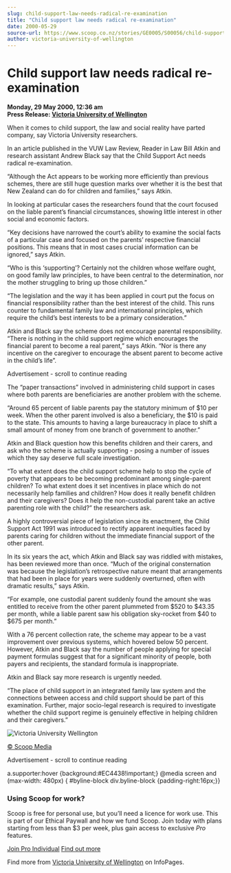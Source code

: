 ```yaml
---
slug: child-support-law-needs-radical-re-examination
title: "Child support law needs radical re-examination"
date: 2000-05-29
source-url: https://www.scoop.co.nz/stories/GE0005/S00056/child-support-law-needs-radical-re-examination.htm
author: victoria-university-of-wellington
---
```

Child support law needs radical re-examination
==============================================

**Monday, 29 May 2000, 12:36 am**  
**Press Release: [Victoria University of Wellington](https://info.scoop.co.nz/Victoria_University_of_Wellington)**

When it comes to child support, the law and social reality have parted company, say Victoria University researchers.

In an article published in the VUW Law Review, Reader in Law Bill Atkin and research assistant Andrew Black say that the Child Support Act needs radical re-examination.

“Although the Act appears to be working more efficiently than previous schemes, there are still huge question marks over whether it is the best that New Zealand can do for children and families,” says Atkin.

In looking at particular cases the researchers found that the court focused on the liable parent’s financial circumstances, showing little interest in other social and economic factors.

“Key decisions have narrowed the court’s ability to examine the social facts of a particular case and focused on the parents’ respective financial positions. This means that in most cases crucial information can be ignored,” says Atkin.

“Who is this ‘supporting’? Certainly not the children whose welfare ought, on good family law principles, to have been central to the determination, nor the mother struggling to bring up those children.”

“The legislation and the way it has been applied in court put the focus on financial responsibility rather than the best interest of the child. This runs counter to fundamental family law and international principles, which require the child’s best interests to be a primary consideration.”

Atkin and Black say the scheme does not encourage parental responsibility. “There is nothing in the child support regime which encourages the financial parent to become a real parent,” says Atkin. “Nor is there any incentive on the caregiver to encourage the absent parent to become active in the child’s life”.

Advertisement - scroll to continue reading





The “paper transactions” involved in administering child support in cases where both parents are beneficiaries are another problem with the scheme.

“Around 65 percent of liable parents pay the statutory minimum of $10 per week. When the other parent involved is also a beneficiary, the $10 is paid to the state. This amounts to having a large bureaucracy in place to shift a small amount of money from one branch of government to another.”

Atkin and Black question how this benefits children and their carers, and ask who the scheme is actually supporting - posing a number of issues which they say deserve full scale investigation.

“To what extent does the child support scheme help to stop the cycle of poverty that appears to be becoming predominant among single-parent children? To what extent does it set incentives in place which do not necessarily help families and children? How does it really benefit children and their caregivers? Does it help the non-custodial parent take an active parenting role with the child?” the researchers ask.

A highly controversial piece of legislation since its enactment, the Child Support Act 1991 was introduced to rectify apparent inequities faced by parents caring for children without the immediate financial support of the other parent.

In its six years the act, which Atkin and Black say was riddled with mistakes, has been reviewed more than once. “Much of the original consternation was because the legislation’s retrospective nature meant that arrangements that had been in place for years were suddenly overturned, often with dramatic results,” says Atkin.

“For example, one custodial parent suddenly found the amount she was entitled to receive from the other parent plummeted from $520 to $43.35 per month, while a liable parent saw his obligation sky-rocket from $40 to $675 per month.”

With a 76 percent collection rate, the scheme may appear to be a vast improvement over previous systems, which hovered below 50 percent. However, Atkin and Black say the number of people applying for special payment formulas suggest that for a significant minority of people, both payers and recipients, the standard formula is inappropriate.

Atkin and Black say more research is urgently needed.

“The place of child support in an integrated family law system and the connections between access and child support should be part of this examination. Further, major socio-legal research is required to investigate whether the child support regime is genuinely effective in helping children and their caregivers.”

![Victoria University Wellington](http://www.vuw.ac.nz/home/iconlibrary/logob.gif)

[© Scoop Media](http://www.scoop.co.nz/about/terms.html)  

Advertisement - scroll to continue reading



a.supporter:hover {background:#EC4438!important;} @media screen and (max-width: 480px) { #byline-block div.byline-block {padding-right:16px;}}

### Using Scoop for work?

Scoop is free for personal use, but you’ll need a licence for work use. This is part of our Ethical Paywall and how we fund Scoop. Join today with plans starting from less than $3 per week, plus gain access to exclusive _Pro_ features.  
  
[Join Pro Individual](https://pro.scoop.co.nz/Individual/?from=ProIn24) [Find out more](https://pro.scoop.co.nz/using-scoop-for-work/?from=ProIn24)

Find more from [Victoria University of Wellington](https://info.scoop.co.nz/Victoria_University_of_Wellington) on InfoPages.